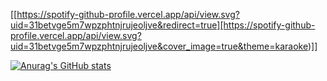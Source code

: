 [[https://spotify-github-profile.vercel.app/api/view.svg?uid=31betvge5m7wpzphtnjrujeoljve&redirect=true][https://spotify-github-profile.vercel.app/api/view.svg?uid=31betvge5m7wpzphtnjrujeoljve&cover_image=true&theme=karaoke)]]

[![Anurag's GitHub stats](https://github-readme-stats.vercel.app/api?username=MatinParsapour)](https://github.com/anuraghazra/github-readme-stats)
